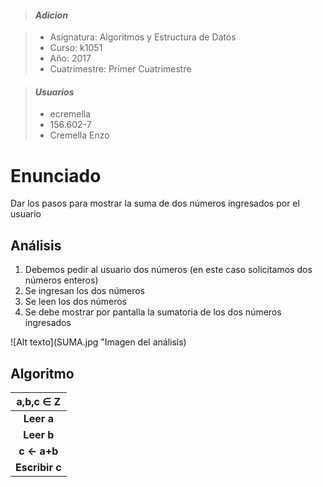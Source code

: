 > #### *Adicion*

> - Asignatura: Algoritmos y Estructura de Datos
> - Curso: k1051
> - Año: 2017
> - Cuatrimestre: Primer Cuatrimestre

> #### *Usuarios*
> - ecremella
> - 156.602-7
> - Cremella Enzo

# Enunciado

Dar los pasos para mostrar la suma de dos números ingresados por el usuario

## Análisis

1) Debemos pedir al usuario dos números (en este caso solicitamos dos números enteros)
2) Se ingresan los dos números
3) Se leen los dos números
4) Se debe mostrar por pantalla la sumatoria de los dos números ingresados 

![Alt texto](SUMA.jpg "Imagen del análisis)

## Algoritmo  

| a,b,c ∈ Z |
| :---: |
| **Leer a** |
| **Leer b** |
| **c ← a+b** |
| **Escribir c** |
